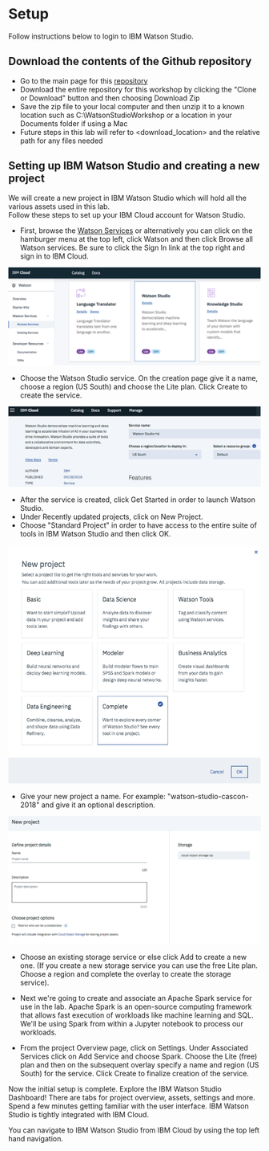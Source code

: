 # Setup

Follow instructions below to login to IBM Watson Studio.

## Download the contents of the Github repository

- Go to the main page for this [repository](https://github.com/cloud-coder/cascon-2018-watson-studio)
- Download the entire repository for this workshop by clicking the "Clone or Download" button and then choosing Download Zip
- Save the zip file to your local computer and then unzip it to a known location such as C:\WatsonStudioWorkshop or a location in your Documents folder if using a Mac
- Future steps in this lab will refer to <download_location> and the relative path for any files needed

## Setting up IBM Watson Studio and creating a new project

We will create a new project in IBM Watson Studio which will hold all the various assets used in this lab.  
Follow these steps to set up your IBM Cloud account for Watson Studio. 

- First, browse the [Watson Services](https://console.bluemix.net/developer/watson/services) or alternatively you can click on the hamburger menu at the top left, click Watson and then click Browse all Watson services.  Be sure to click the Sign In link at the top right and sign in to IBM Cloud.

![Browse Watson Services][setup-image-1]
- Choose the Watson Studio service.  On the creation page give it a name, choose a region (US South) and choose the Lite plan.  Click Create to create the service.

![Create Watson Service][setup-image-2]
- After the service is created, click Get Started in order to launch Watson Studio.
- Under Recently updated projects, click on New Project.
- Choose "Standard Project" in order to have access to the entire suite of tools in IBM Watson Studio and then click OK.

![Create New Project][setup-image-3]
- Give your new project a name.  For example: "watson-studio-cascon-2018" and give it an optional description.

![Create New Project 2][setup-image-4]

- Choose an existing storage service or else click Add to create a new one.  (If you create a new storage service you can use the free Lite plan.  Choose a region and complete the overlay to create the storage service).

- Next we're going to create and associate an Apache Spark service for use in the lab.  Apache Spark is an open-source computing framework that allows fast execution of workloads like machine learning and SQL.  We'll be using Spark from within a Jupyter notebook to process our workloads.  

- From the project Overview page, click on Settings.  Under Associated Services click on Add Service and choose Spark.  Choose the Lite (free) plan and then on the subsequent overlay specify a name and region (US South) for the service.  Click Create to finalize creation of the service. 

Now the initial setup is complete.  Explore the IBM Watson Studio Dashboard!  There are tabs for project overview, assets, settings and more.  Spend a few minutes getting familiar with the user interface.  IBM Watson Studio is tightly integrated with IBM Cloud.

You can navigate to IBM Watson Studio from IBM Cloud by using the top left hand navigation.

[comment]: # "------------------------------------------------------------------------------"
[comment]: # "                              Links / Reference                               "
[comment]: # "------------------------------------------------------------------------------"

[setup-image-1]: images/Browse_Watson_Services.png "Browse Watson Services"
[setup-image-2]: images/Create_Watson_Service.png "Create Watson Service"
[setup-image-3]: images/Create_New_Project.png "Create New Project"
[setup-image-4]: images/Create_New_Project_2.png "Create New Project 2"


